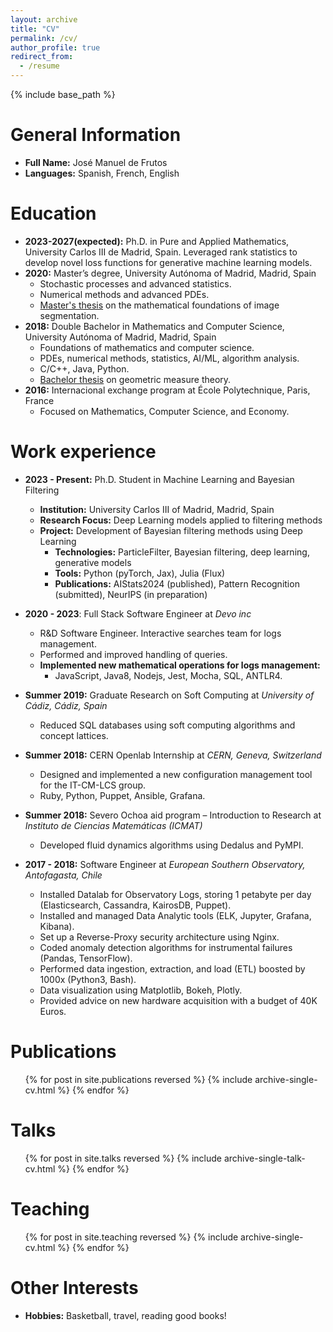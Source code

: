 ```yaml
---
layout: archive
title: "CV"
permalink: /cv/
author_profile: true
redirect_from:
  - /resume
---
```


{% include base_path %}

General Information
======
* **Full Name:** José Manuel de Frutos  
* **Languages:** Spanish, French, English  

Education
======
* **2023-2027(expected):** Ph.D. in Pure and Applied Mathematics, University Carlos III de Madrid, Spain. Leveraged rank statistics to develop novel loss functions for generative machine learning models.
* **2020:** Master’s degree, University Autónoma of Madrid, Madrid, Spain
  * Stochastic processes and advanced statistics.
  * Numerical methods and advanced PDEs.
  * [Master's thesis](/assets/pdf/TFM2020_07_07jmdefrutos.pdf) on the mathematical foundations of image segmentation.
* **2018:** Double Bachelor in Mathematics and Computer Science, University Autónoma of Madrid, Madrid, Spain
  * Foundations of mathematics and computer science.
  * PDEs, numerical methods, statistics, AI/ML, algorithm analysis.
  * C/C++, Java, Python.
  * [Bachelor thesis](/assets/pdf/TFG_MAT.pdf) on geometric measure theory.
* **2016:** Internacional exchange program at École Polytechnique, Paris, France
  * Focused on Mathematics, Computer Science, and Economy.


Work experience
======
* **2023 - Present:** Ph.D. Student in Machine Learning and Bayesian Filtering  
  * **Institution:** University Carlos III of Madrid, Madrid, Spain  
  * **Research Focus:** Deep Learning models applied to filtering methods  
  * **Project:** Development of Bayesian filtering methods using Deep Learning  
    * **Technologies:** ParticleFilter, Bayesian filtering, deep learning, generative models  
    * **Tools:** Python (pyTorch, Jax), Julia (Flux)  
    * **Publications:** AIStats2024 (published), Pattern Recognition (submitted), NeurIPS (in preparation)

* **2020 - 2023**: Full Stack Software Engineer at *Devo inc*
  * R&D Software Engineer. Interactive searches team for logs management.
  * Performed and improved handling of queries.
  * **Implemented new mathematical operations for logs management:**
    * JavaScript, Java8, Nodejs, Jest, Mocha, SQL, ANTLR4.
* **Summer 2019:** Graduate Research on Soft Computing at *University of Cádiz, Cádiz, Spain*
  * Reduced SQL databases using soft computing algorithms and concept lattices.
* **Summer 2018:** CERN Openlab Internship at *CERN, Geneva, Switzerland*
  * Designed and implemented a new configuration management tool for the IT-CM-LCS group.
  * Ruby, Python, Puppet, Ansible, Grafana.
* **Summer 2018:** Severo Ochoa aid program – Introduction to Research at *Instituto de Ciencias Matemáticas (ICMAT)*
  * Developed fluid dynamics algorithms using Dedalus and PyMPI.
* **2017 - 2018:** Software Engineer at *European Southern Observatory, Antofagasta, Chile*
  * Installed Datalab for Observatory Logs, storing 1 petabyte per day (Elasticsearch, Cassandra, KairosDB, Puppet).
  * Installed and managed Data Analytic tools (ELK, Jupyter, Grafana, Kibana).
  * Set up a Reverse-Proxy security architecture using Nginx.
  * Coded anomaly detection algorithms for instrumental failures (Pandas, TensorFlow).
  * Performed data ingestion, extraction, and load (ETL) boosted by 1000x (Python3, Bash).
  * Data visualization using Matplotlib, Bokeh, Plotly.
  * Provided advice on new hardware acquisition with a budget of 40K Euros.
  
Publications
======
  <ul>{% for post in site.publications reversed %}
    {% include archive-single-cv.html %}
  {% endfor %}</ul>
  
Talks
======
  <ul>{% for post in site.talks reversed %}
    {% include archive-single-talk-cv.html  %}
  {% endfor %}</ul>
  
Teaching
======
  <ul>{% for post in site.teaching reversed %}
    {% include archive-single-cv.html %}
  {% endfor %}</ul>
  
Other Interests
======
* **Hobbies:** Basketball, travel, reading good books!
